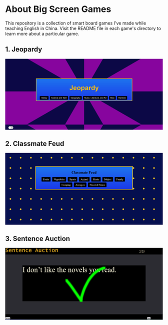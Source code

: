 # About **Big Screen Games**

This repository is a collection of smart board games I've made while teaching English in China. Visit the README file in each game's directory to learn more about a particular game.

## 1. Jeopardy
![Jeopardy](/readme-img/jeopardy-menu.png)

## 2. Classmate Feud
![Classmate Feud](/readme-img/classmate-feud-menu.png)

## 3. Sentence Auction
![Sentence Auction](/readme-img/sentence-auction-right-answer.png)